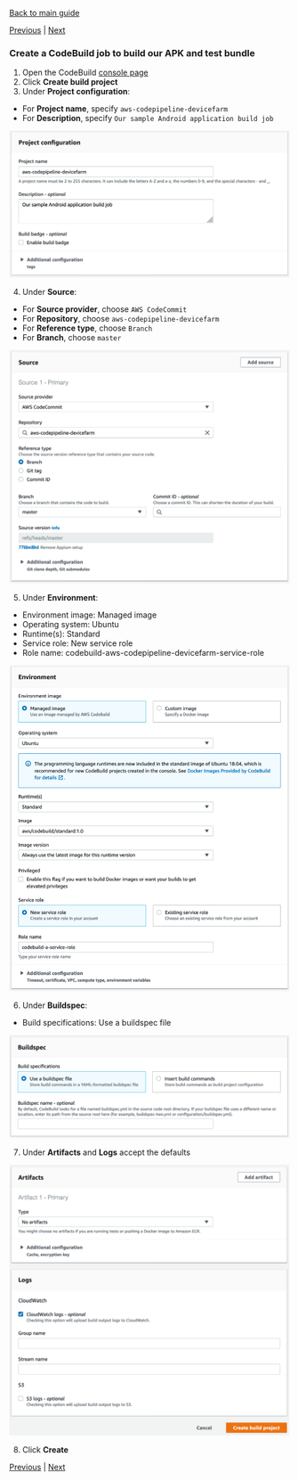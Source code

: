 [Back to main guide](../README.md) 

[Previous](code-commit.md) | [Next](code-pipeline.md)

### Create a CodeBuild job to build our APK and test bundle

1. Open the CodeBuild [console page](https://us-west-2.console.aws.amazon.com/codesuite/codebuild/projects?region=us-west-2)
2. Click **Create build project**
3. Under **Project configuration**:
  - For **Project name**, specify `aws-codepipeline-devicefarm`
  - For **Description**, specify `Our sample Android application build job`

![](../images/code-build-1.png?s=200)

4. Under **Source**:
  - For **Source provider**, choose `AWS CodeCommit`
  - For **Repository**, choose `aws-codepipeline-devicefarm`
  - For **Reference type**, choose `Branch`
  - For **Branch**, choose `master`

![](../images/code-build-2.png)

5. Under **Environment**:
  - Environment image: Managed image
  - Operating system: Ubuntu
  - Runtime(s): Standard
  - Service role: New service role
  - Role name: codebuild-aws-codepipeline-devicefarm-service-role

![](../images/code-build-3.png)

6. Under **Buildspec**:
  - Build specifications: Use a buildspec file

![](../images/code-build-4.png)

7. Under **Artifacts** and **Logs** accept the defaults

![](../images/code-build-5.png)

8. Click **Create**

[Previous](code-commit.md) | [Next](code-pipeline.md)